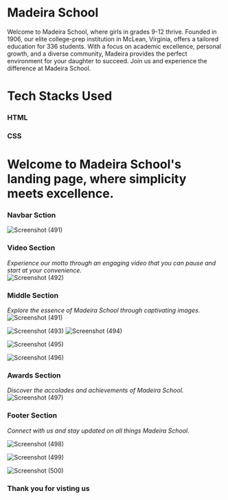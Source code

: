# Madeira School

Welcome to Madeira School, where girls in grades 9-12 thrive. Founded in 1906, our elite college-prep institution in McLean, Virginia, offers a tailored education for 336 students. With a focus on academic excellence, personal growth, and a diverse community, Madeira provides the perfect environment for your daughter to succeed. Join us and experience the difference at Madeira School.

# Tech Stacks Used
### HTML
### CSS

# Welcome to Madeira School's landing page, where simplicity meets excellence.

### Navbar Sction
![Screenshot (491)](https://github.com/AbhishekRaskar/NetPuppy/assets/112754426/c4d58211-ac3c-4922-9df7-3c698049b349)



### Video Section
*Experience our motto through an engaging video that you can pause and start at your convenience.*
<br />
![Screenshot (492)](https://github.com/AbhishekRaskar/NetPuppy/assets/112754426/d3119141-36bf-478d-86ae-1d38a000f06c)




### Middle Section
*Explore the essence of Madeira School through captivating images.*
![Screenshot (491)](https://github.com/AbhishekRaskar/NetPuppy/assets/112754426/d99d4ae0-53fb-4caa-8854-263f847db926)

![Screenshot (493)](https://github.com/AbhishekRaskar/NetPuppy/assets/112754426/6cf1fe68-fa3b-421d-8a1c-1459eb00f437)
![Screenshot (494)](https://github.com/AbhishekRaskar/NetPuppy/assets/112754426/078f907c-4958-4931-9448-159e421a3d3b)

![Screenshot (495)](https://github.com/AbhishekRaskar/NetPuppy/assets/112754426/2cf4adec-24bc-4d1d-9670-7f2f4a6e3ae5)


![Screenshot (496)](https://github.com/AbhishekRaskar/NetPuppy/assets/112754426/e86e44b9-cacf-40c4-bd07-57b4d0d3bf2c)







### Awards Section
*Discover the accolades and achievements of Madeira School.*
![Screenshot (497)](https://github.com/AbhishekRaskar/NetPuppy/assets/112754426/d3be0875-c85d-4cce-ae33-cfcb08ba424b)




### Footer Section
*Connect with us and stay updated on all things Madeira School.*

![Screenshot (498)](https://github.com/AbhishekRaskar/NetPuppy/assets/112754426/08cf237c-fdf4-4840-98dd-a55077db56fa)


![Screenshot (499)](https://github.com/AbhishekRaskar/NetPuppy/assets/112754426/fde0f50f-5d05-4bdc-8022-cc2d98caf644)


![Screenshot (500)](https://github.com/AbhishekRaskar/NetPuppy/assets/112754426/a36b8504-b213-425e-aade-d51cf7124e9a)




### Thank you for visting us 
